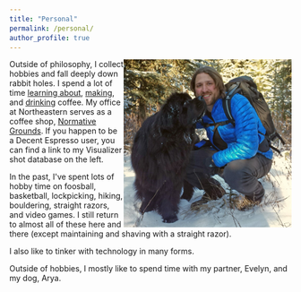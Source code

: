 ```yaml
---
title: "Personal"
permalink: /personal/
author_profile: true
---
```


[<img align="right" width = "300" src='/images/johnarya.jpg'>](/images/johnarya.jpg) Outside of philosophy, I collect hobbies and fall deeply down rabbit holes. I spend a lot of time [learning about](/images/visualizer.jpg), [making](/images/shot.jpg), and [drinking](/images/coffee.jpg) coffee. My office at Northeastern serves as a coffee shop, [Normative Grounds](/images/coffeecart.jpg). If you happen to be a Decent Espresso user, you can find a link to my Visualizer shot database on the left.

In the past, I've spent lots of hobby time on foosball, basketball, lockpicking, hiking, bouldering, straight razors, and video games. I still return to almost all of these here and there (except maintaining and shaving with a straight razor). 

I also like to tinker with technology in many forms. 

Outside of hobbies, I mostly like to spend time with my partner, Evelyn, and my dog, Arya. 
